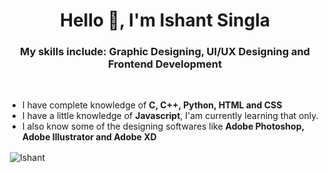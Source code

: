 <h1 align="center">Hello 👋, I'm Ishant Singla</h1>
<h3 align="center">My skills include: Graphic Designing, UI/UX Designing and Frontend Development</h3>
<br/>

- I have complete knowledge of **C, C++, Python, HTML and CSS**
- I have a little knowledge of **Javascript**, I'am currently learning that only.
- I also know some of the designing softwares like **Adobe Photoshop, Adobe Illustrator and Adobe XD**

<p>&nbsp;<img align="center" src="https://github-readme-stats.vercel.app/api?username=ishantsingla18_icons=true&count_private=true&theme=dark" alt="Ishant" /></p>
